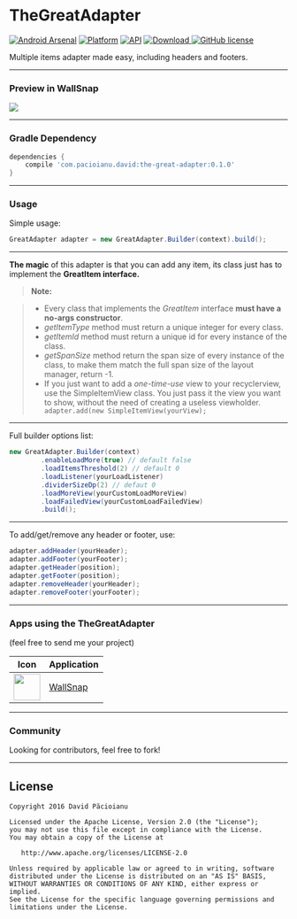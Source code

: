 # TheGreatAdapter

[![Android Arsenal](https://img.shields.io/badge/Android%20Arsenal-The%20Great%20Adapter-brightgreen.svg?style=flat)]()
[![Platform](https://img.shields.io/badge/Platform-Android-green.svg)](http://developer.android.com/index.html)
[![API](https://img.shields.io/badge/API-14%2B-brightgreen.svg)](https://android-arsenal.com/api?level=14)
[ ![Download](https://api.bintray.com/packages/davidpacioianu/maven/TheGreatAdapter/images/download.svg) ](https://bintray.com/davidpacioianu/maven/TheGreatAdapter/_latestVersion)
[![GitHub license](https://img.shields.io/badge/license-Apache%202-blue.svg)](https://raw.githubusercontent.com/DavidPacioianu/TheGreatAdapter/master/LICENSE) 

Multiple items adapter made easy, including headers and footers.


----------


### Preview in WallSnap
![](http://i.giphy.com/l4JyRhO1NJnPN2m3e.gif)


----------


### Gradle Dependency
```gradle
dependencies {
    compile 'com.pacioianu.david:the-great-adapter:0.1.0'
}
```


----------


### Usage

Simple usage:
```java
GreatAdapter adapter = new GreatAdapter.Builder(context).build();
```


----------


**The magic** of this adapter is that you can add any item, its class just has to implement the **GreatItem interface.**
> **Note:**

> - Every class that implements the *GreatItem* interface **must have a no-args constructor**.
> - *getItemType* method must return a unique integer for every class.
> - *getItemId* method must return a unique id for every instance of the class.
> - *getSpanSize* method return the span size of every instance of the class, to make them match the full span size of the layout manager, return -1.
> - If you just want to add a *one-time-use* view to your recyclerview, use the SimpleItemView class. You just pass it the view you want to show, without the need of creating a useless viewholder. ``` adapter.add(new SimpleItemView(yourView);```


----------


Full builder options list:
```java
new GreatAdapter.Builder(context)
        .enableLoadMore(true) // default false
        .loadItemsThreshold(2) // default 0
        .loadListener(yourLoadListener)
        .dividerSizeDp(2) // defaut 0
        .loadMoreView(yourCustomLoadMoreView)
        .loadFailedView(yourCustomLoadFailedView)
        .build();
```


----------


To add/get/remove any header or footer, use:
```java
adapter.addHeader(yourHeader);
adapter.addFooter(yourFooter);
adapter.getHeader(position);
adapter.getFooter(position);
adapter.removeHeader(yourHeader);
adapter.removeFooter(yourFooter);
```


----------


### Apps using the TheGreatAdapter
(feel free to send me your project)

Icon | Application
------------ | -------------
<img src="https://goo.gl/BMVZy5" width="48" height="48"/> | [WallSnap](https://play.google.com/store/apps/details?id=com.pixelcan.wallsnap) 


----------


### Community
Looking for contributors, feel free to fork!


---------


License
--------

    Copyright 2016 David Păcioianu

    Licensed under the Apache License, Version 2.0 (the "License");
    you may not use this file except in compliance with the License.
    You may obtain a copy of the License at

       http://www.apache.org/licenses/LICENSE-2.0

    Unless required by applicable law or agreed to in writing, software
    distributed under the License is distributed on an "AS IS" BASIS,
    WITHOUT WARRANTIES OR CONDITIONS OF ANY KIND, either express or implied.
    See the License for the specific language governing permissions and
    limitations under the License.
